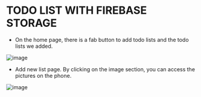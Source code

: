 # TODO LIST WITH FIREBASE STORAGE

* On the home page, there is a fab button to add todo lists and the todo lists we added.

![image](https://github.com/user-attachments/assets/cfc19d2f-88cd-4302-83d9-de59d9fc7d0a)

* Add new list page. By clicking on the image section, you can access the pictures on the phone.

![image](https://github.com/user-attachments/assets/78fe083b-6a98-420f-9934-7453fce29df9)


